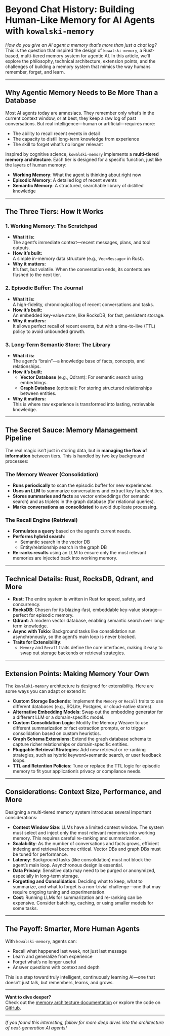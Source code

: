 # Beyond Chat History: Building Human-Like Memory for AI Agents with `kowalski-memory`

*How do you give an AI agent a memory that’s more than just a chat log?*  
This is the question that inspired the design of `kowalski-memory`, a Rust-based, multi-tiered memory system for agentic AI. In this article, we’ll explore the philosophy, technical architecture, extension points, and the challenges of building a memory system that mimics the way humans remember, forget, and learn.

---

## Why Agentic Memory Needs to Be More Than a Database

Most AI agents today are amnesiacs. They remember only what’s in the current context window, or at best, they keep a raw log of past conversations. But real intelligence—human or artificial—requires more:
- The ability to recall recent events in detail  
- The capacity to distill long-term knowledge from experience  
- The skill to forget what’s no longer relevant

Inspired by cognitive science, `kowalski-memory` implements a **multi-tiered memory architecture**. Each tier is designed for a specific function, just like the layers of human memory:
- **Working Memory**: What the agent is thinking about right now  
- **Episodic Memory**: A detailed log of recent events  
- **Semantic Memory**: A structured, searchable library of distilled knowledge

---

## The Three Tiers: How It Works

### 1. Working Memory: The Scratchpad
- **What it is:**  
  The agent’s immediate context—recent messages, plans, and tool outputs.
- **How it’s built:**  
  A simple in-memory data structure (e.g., `Vec<Message>` in Rust).
- **Why it matters:**  
  It’s fast, but volatile. When the conversation ends, its contents are flushed to the next tier.

### 2. Episodic Buffer: The Journal
- **What it is:**  
  A high-fidelity, chronological log of recent conversations and tasks.
- **How it’s built:**  
  An embedded key-value store, like RocksDB, for fast, persistent storage.
- **Why it matters:**  
  It allows perfect recall of recent events, but with a time-to-live (TTL) policy to avoid unbounded growth.

### 3. Long-Term Semantic Store: The Library
- **What it is:**  
  The agent’s “brain”—a knowledge base of facts, concepts, and relationships.
- **How it’s built:**  
  - **Vector Database** (e.g., Qdrant): For semantic search using embeddings.
  - **Graph Database** (optional): For storing structured relationships between entities.
- **Why it matters:**  
  This is where raw experience is transformed into lasting, retrievable knowledge.

---

## The Secret Sauce: Memory Management Pipeline

The real magic isn’t just in storing data, but in **managing the flow of information** between tiers. This is handled by two key background processes:

### The Memory Weaver (Consolidation)
- **Runs periodically** to scan the episodic buffer for new experiences.
- **Uses an LLM** to summarize conversations and extract key facts/entities.
- **Stores summaries and facts** as vector embeddings (for semantic search) and as triplets in the graph database (for relational queries).
- **Marks conversations as consolidated** to avoid duplicate processing.

### The Recall Engine (Retrieval)
- **Formulates a query** based on the agent’s current needs.
- **Performs hybrid search**:  
  - Semantic search in the vector DB  
  - Entity/relationship search in the graph DB
- **Re-ranks results** using an LLM to ensure only the most relevant memories are injected back into working memory.

---

## Technical Details: Rust, RocksDB, Qdrant, and More

- **Rust**: The entire system is written in Rust for speed, safety, and concurrency.
- **RocksDB**: Chosen for its blazing-fast, embeddable key-value storage—perfect for episodic memory.
- **Qdrant**: A modern vector database, enabling semantic search over long-term knowledge.
- **Async with Tokio**: Background tasks like consolidation run asynchronously, so the agent’s main loop is never blocked.
- **Traits for Extensibility**:  
  - `Memory` and `Recall` traits define the core interfaces, making it easy to swap out storage backends or retrieval strategies.

---

## Extension Points: Making Memory Your Own

The `kowalski-memory` architecture is designed for extensibility. Here are some ways you can adapt or extend it:

- **Custom Storage Backends**: Implement the `Memory` or `Recall` traits to use different databases (e.g., SQLite, Postgres, or cloud-native stores).
- **Alternative Embedding Models**: Swap out the embedding generator for a different LLM or a domain-specific model.
- **Custom Consolidation Logic**: Modify the Memory Weaver to use different summarization or fact extraction prompts, or to trigger consolidation based on custom heuristics.
- **Graph Schema Extensions**: Extend the graph database schema to capture richer relationships or domain-specific entities.
- **Pluggable Retrieval Strategies**: Add new retrieval or re-ranking strategies, such as hybrid keyword+semantic search, or user feedback loops.
- **TTL and Retention Policies**: Tune or replace the TTL logic for episodic memory to fit your application’s privacy or compliance needs.

---

## Considerations: Context Size, Performance, and More

Designing a multi-tiered memory system introduces several important considerations:

- **Context Window Size**: LLMs have a limited context window. The system must select and inject only the most relevant memories into working memory. This requires careful re-ranking and summarization.
- **Scalability**: As the number of conversations and facts grows, efficient indexing and retrieval become critical. Vector DBs and graph DBs must be tuned for performance.
- **Latency**: Background tasks (like consolidation) must not block the agent’s main loop. Asynchronous design is essential.
- **Data Privacy**: Sensitive data may need to be purged or anonymized, especially in long-term storage.
- **Forgetting and Consolidation**: Deciding what to keep, what to summarize, and what to forget is a non-trivial challenge—one that may require ongoing tuning and experimentation.
- **Cost**: Running LLMs for summarization and re-ranking can be expensive. Consider batching, caching, or using smaller models for some tasks.

---

## The Payoff: Smarter, More Human Agents

With `kowalski-memory`, agents can:
- Recall what happened last week, not just last message
- Learn and generalize from experience
- Forget what’s no longer useful
- Answer questions with context and depth

This is a step toward truly intelligent, continuously learning AI—one that doesn’t just talk, but remembers, learns, and grows.

---

**Want to dive deeper?**  
Check out the [memory architecture documentation](memory_architecture.md) or explore the code on [GitHub](link-to-repo).

---

*If you found this interesting, follow for more deep dives into the architecture of next-generation AI agents!* 